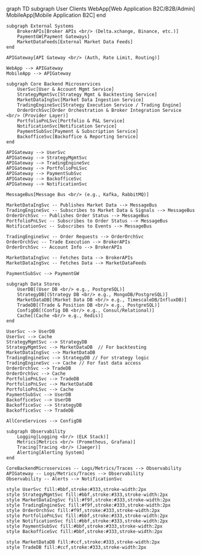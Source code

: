 graph TD
    subgraph User Clients
        WebApp[Web Application B2C/B2B/Admin]
        MobileApp[Mobile Application B2C]
    end

    subgraph External Systems
        BrokerAPIs[Broker APIs <br/> (Delta.xchange, Binance, etc.)]
        PaymentGW[Payment Gateways]
        MarketDataFeeds[External Market Data Feeds]
    end

    APIGateway[API Gateway <br/> (Auth, Rate Limit, Routing)]

    WebApp --> APIGateway
    MobileApp --> APIGateway

    subgraph Core Backend Microservices
        UserSvc[User & Account Mgmt Service]
        StrategyMgmtSvc[Strategy Mgmt & Backtesting Service]
        MarketDataIngSvc[Market Data Ingestion Service]
        TradingEngineSvc[Strategy Execution Service / Trading Engine]
        OrderOrchSvc[Order Orchestration & Broker Integration Service <br/> (Provider Layer)]
        PortfolioPnLSvc[Portfolio & P&L Service]
        NotificationSvc[Notification Service]
        PaymentSubSvc[Payment & Subscription Service]
        BackofficeSvc[Backoffice & Reporting Service]
    end

    APIGateway --> UserSvc
    APIGateway --> StrategyMgmtSvc
    APIGateway --> TradingEngineSvc
    APIGateway --> PortfolioPnLSvc
    APIGateway --> PaymentSubSvc
    APIGateway --> BackofficeSvc
    APIGateway --> NotificationSvc

    MessageBus[Message Bus <br/> (e.g., Kafka, RabbitMQ)]

    MarketDataIngSvc -- Publishes Market Data --> MessageBus
    TradingEngineSvc -- Subscribes to Market Data & Signals --> MessageBus
    OrderOrchSvc -- Publishes Order Status --> MessageBus
    PortfolioPnLSvc -- Subscribes to Order Status --> MessageBus
    NotificationSvc -- Subscribes to Events --> MessageBus

    TradingEngineSvc -- Order Requests --> OrderOrchSvc
    OrderOrchSvc -- Trade Execution --> BrokerAPIs
    OrderOrchSvc -- Account Info --> BrokerAPIs

    MarketDataIngSvc -- Fetches Data --> BrokerAPIs
    MarketDataIngSvc -- Fetches Data --> MarketDataFeeds

    PaymentSubSvc --> PaymentGW

    subgraph Data Stores
        UserDB[(User DB <br/> e.g., PostgreSQL)]
        StrategyDB[(Strategy DB <br/> e.g., MongoDB/PostgreSQL)]
        MarketDataDB[(Market Data DB <br/> e.g., TimescaleDB/InfluxDB)]
        TradeDB[(Trade & Position DB <br/> e.g., PostgreSQL)]
        ConfigDB[(Config DB <br/> e.g., Consul/Relational)]
        Cache[(Cache <br/> e.g., Redis)]
    end

    UserSvc --> UserDB
    UserSvc --> Cache
    StrategyMgmtSvc --> StrategyDB
    StrategyMgmtSvc --> MarketDataDB  // For backtesting
    MarketDataIngSvc --> MarketDataDB
    TradingEngineSvc --> StrategyDB // For strategy logic
    TradingEngineSvc --> Cache // For fast data access
    OrderOrchSvc --> TradeDB
    OrderOrchSvc --> Cache
    PortfolioPnLSvc --> TradeDB
    PortfolioPnLSvc --> MarketDataDB
    PortfolioPnLSvc --> Cache
    PaymentSubSvc --> UserDB
    BackofficeSvc --> UserDB
    BackofficeSvc --> StrategyDB
    BackofficeSvc --> TradeDB

    AllCoreServices --> ConfigDB

    subgraph Observability
        Logging[Logging <br/> (ELK Stack)]
        Metrics[Metrics <br/> (Prometheus, Grafana)]
        Tracing[Tracing <br/> (Jaeger)]
        Alerting[Alerting System]
    end

    CoreBackendMicroservices -- Logs/Metrics/Traces --> Observability
    APIGateway -- Logs/Metrics/Traces --> Observability
    Observability -- Alerts --> NotificationSvc

    style UserSvc fill:#bbf,stroke:#333,stroke-width:2px
    style StrategyMgmtSvc fill:#bbf,stroke:#333,stroke-width:2px
    style MarketDataIngSvc fill:#f9f,stroke:#333,stroke-width:2px
    style TradingEngineSvc fill:#f9f,stroke:#333,stroke-width:2px
    style OrderOrchSvc fill:#f9f,stroke:#333,stroke-width:2px
    style PortfolioPnLSvc fill:#bbf,stroke:#333,stroke-width:2px
    style NotificationSvc fill:#bbf,stroke:#333,stroke-width:2px
    style PaymentSubSvc fill:#bbf,stroke:#333,stroke-width:2px
    style BackofficeSvc fill:#bbf,stroke:#333,stroke-width:2px

    style MarketDataDB fill:#ccf,stroke:#333,stroke-width:2px
    style TradeDB fill:#ccf,stroke:#333,stroke-width:2px